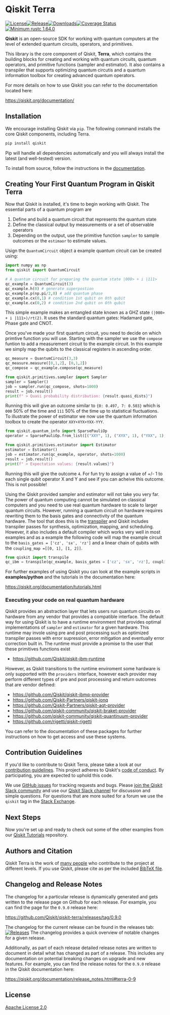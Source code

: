 # Qiskit Terra
[![License](https://img.shields.io/github/license/Qiskit/qiskit-terra.svg?style=popout-square)](https://opensource.org/licenses/Apache-2.0)<!--- long-description-skip-begin -->[![Release](https://img.shields.io/github/release/Qiskit/qiskit-terra.svg?style=popout-square)](https://github.com/Qiskit/qiskit-terra/releases)[![Downloads](https://img.shields.io/pypi/dm/qiskit-terra.svg?style=popout-square)](https://pypi.org/project/qiskit-terra/)[![Coverage Status](https://coveralls.io/repos/github/Qiskit/qiskit-terra/badge.svg?branch=main)](https://coveralls.io/github/Qiskit/qiskit-terra?branch=main)[![Minimum rustc 1.64.0](https://img.shields.io/badge/rustc-1.64.0+-blue.svg)](https://rust-lang.github.io/rfcs/2495-min-rust-version.html)<!--- long-description-skip-end -->

**Qiskit**  is an open-source SDK for working with quantum computers at the level of extended quantum circuits, operators, and primitives.

This library is the core component of Qiskit, **Terra**, which contains the building blocks for creating
and working with quantum circuits, quantum operators, and primitive functions (sampler and estimator).
It also contains a transpiler that supports optimizing quantum circutis and a quantum information toolbox for creating advanced quantum operators. 

For more details on how to use Qiskit you can refer to the documentation located here:

https://qiskit.org/documentation/


## Installation

We encourage installing Qiskit via ``pip``. The following command installs the core Qiskit components, including Terra.

```bash
pip install qiskit
```

Pip will handle all dependencies automatically and you will always install the latest (and well-tested) version.

To install from source, follow the instructions in the [documentation](https://qiskit.org/documentation/contributing_to_qiskit.html#install-install-from-source-label).

## Creating Your First Quantum Program in Qiskit Terra

Now that Qiskit is installed, it's time to begin working with Qiskit. The essential parts of a quantum program are 
1. Define and build a quantum circuit that represents the quantum state
2. Define the classical output by measurements or a set of observable operators
3. Depending on the output, use the primitive function `sampler` to sample outcomes or the `estimaor` to estimate values.

Usign the `QuantumCircuit` object a example quantum circuit can be created using:

```python
import numpy as np
from qiskit import QuantumCircuit

# A quantum circuit for preparing the quantum state |000> + i |111>
qc_example = QuantumCircuit(3)
qc_example.h(0) # generate superpostion
qc_example.p(np.pi/2,0) # add quantum phase
qc_example.cx(0,1) # condition 1st qubit on 0th qubit
qc_example.cx(0,2) # condition 2nd qubit on 0th qubit
```

This simple example makes an entangled state known as a GHZ state `(|000> + i |111>)/rt(2)`. It uses the standard quantum 
gates: Hadamard gate, Phase gate and CNOT. 

Once you've made your first quantum circuit, you need to decide on which primtive function you will use. Starting with the sampler 
we use the `compose` funtion to add a measurement circuit to the example circuit. In this example we simply map the qubits to
the classical registers in ascending order. 

```python
qc_measure = QuantumCircuit(3,3)
qc_measure.measure([0,1,2], [0,1,2])
qc_compose = qc_example.compose(qc_measure)

from qiskit.primitives.sampler import Sampler
sampler = Sampler()
job = sampler.run(qc_compose, shots=1000)
result = job.result()
print(f" > Quasi probability distribution: {result.quasi_dists}")
```
Running this will give an outcome similar to `{0: 0.497, 7: 0.503}` which is `000` 50% of the time and `111` 50% of the time up to statistical fluctuations.  
To illustrate the power of estimator we now use the quantum information toolbox to create the operator `XXY+XYX+YXX-YYY`.

```python
from qiskit.quantum_info import SparsePauliOp
operator = SparsePauliOp.from_list([("XXY", 1), ("XYX", 1), ("YXX", 1), ("YYY", -1)])

from qiskit.primitives.estimator import Estimator
estimator = Estimator()
job = estimator.run(qc_example, operator, shots=1000)
result = job.result()
print(f" > Expectation values: {result.values}")
```

Running this will give the outcome `4`. For fun try to assign a value of +/- 1 to each single qubit operator X and Y 
and see if you can acheive this outcome. This is not possible!

Using the Qiskit provided sampler and estimator will not take you very far. The power of quantum computing cannot be simulated 
on classical computers and you need to use real quantum hardware to scale to larger quantum circuits. However, running a quantum 
circuit on hardware requires rewriting them to the basis gates and connectivity of the quantum hardware.
The tool that does this is the [transpiler](https://qiskit.org/documentation/tutorials/circuits_advanced/04_transpiler_passes_and_passmanager.html) 
and Qiskit includes transpiler passes for synthesis, optimization, mapping, and scheduling. However, it also includes a
default compiler which works very well in most examples and as a example the following code will map the example circuit to the `basis_gates = ['cz', 'sx', 'rz']` and a linear chain of qubits with the `coupling_map =[[0, 1], [1, 2]]`.

```python
from qiskit import transpile
qc_ibm = transpile(qc_example, basis_gates = ['cz', 'sx', 'rz'], coupling_map =[[0, 1], [1, 2]] , optimization_level=3)
```

For further examples of using Qiskit you can look at the example scripts in **examples/python** and the tutorials 
in the documentation here:

https://qiskit.org/documentation/tutorials.html


### Executing your code on real quantum hardware

Qiskit provides an abstraction layer that lets users run quantum circuits on hardware from any vendor that provides a compatible interface. 
The default way for using Qiskit is to have a runtime environment that provides optimal implementations of `sampler` and `estimator` for a given hardware. This runtime may invole using pre and post processing such as optimized transpiler passes with error supression, error mitigation and eventually error correction built in. The runtime must provide a promise to the user that these primitives functions exist

* https://github.com/Qiskit/qiskit-ibm-runtime

However, as Qiskit transitions to the runtime enviroment some hardware is only supported with the ``providers`` interface, however each provider may perform different types of pre and post processing and return outcomes that are vendor defined:

* https://github.com/Qiskit/qiskit-ibmq-provider
* https://github.com/Qiskit-Partners/qiskit-ionq
* https://github.com/Qiskit-Partners/qiskit-aqt-provider
* https://github.com/qiskit-community/qiskit-braket-provider
* https://github.com/qiskit-community/qiskit-quantinuum-provider
* https://github.com/rigetti/qiskit-rigetti

<!-- This is not an exhasutive list, and if you maintain a provider package please feel free to open a PR to add new providers -->

You can refer to the documentation of these packages for further instructions
on how to get access and use these systems.

## Contribution Guidelines

If you'd like to contribute to Qiskit Terra, please take a look at our
[contribution guidelines](CONTRIBUTING.md). This project adheres to Qiskit's [code of conduct](CODE_OF_CONDUCT.md). By participating, you are expected to uphold this code.

We use [GitHub issues](https://github.com/Qiskit/qiskit-terra/issues) for tracking requests and bugs. Please
[join the Qiskit Slack community](https://qisk.it/join-slack)
and use our [Qiskit Slack channel](https://qiskit.slack.com) for discussion and simple questions.
For questions that are more suited for a forum we use the `qiskit` tag in the [Stack Exchange](https://quantumcomputing.stackexchange.com/questions/tagged/qiskit).

## Next Steps

Now you're set up and ready to check out some of the other examples from our
[Qiskit Tutorials](https://github.com/Qiskit/qiskit-tutorials) repository.

## Authors and Citation

Qiskit Terra is the work of [many people](https://github.com/Qiskit/qiskit-terra/graphs/contributors) who contribute
to the project at different levels. If you use Qiskit, please cite as per the included [BibTeX file](CITATION.bib).

## Changelog and Release Notes

The changelog for a particular release is dynamically generated and gets
written to the release page on Github for each release. For example, you can
find the page for the `0.9.0` release here:

https://github.com/Qiskit/qiskit-terra/releases/tag/0.9.0

The changelog for the current release can be found in the releases tab:
[![Releases](https://img.shields.io/github/release/Qiskit/qiskit-terra.svg?style=popout-square)](https://github.com/Qiskit/qiskit-terra/releases)
The changelog provides a quick overview of notable changes for a given
release.

Additionally, as part of each release detailed release notes are written to
document in detail what has changed as part of a release. This includes any
documentation on potential breaking changes on upgrade and new features.
For example, you can find the release notes for the `0.9.0` release in the
Qiskit documentation here:

https://qiskit.org/documentation/release_notes.html#terra-0-9

## License

[Apache License 2.0](LICENSE.txt)
